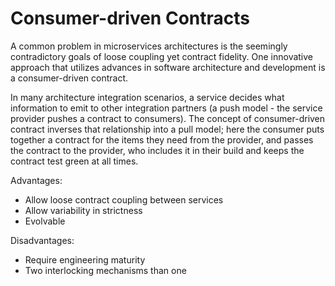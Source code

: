 # Consumer-driven Contracts

A common problem in microservices architectures is the seemingly contradictory goals of loose coupling yet contract fidelity. One innovative approach that utilizes advances in software architecture and development is a consumer-driven contract.

In many architecture integration scenarios, a service decides what information to emit to other integration partners (a push model - the service provider pushes a contract to consumers). The concept of consumer-driven contract inverses that relationship into a pull model; here the consumer puts together a contract for the items they need from the provider, and passes the contract to the provider, who includes it in their build and keeps the contract test green at all times.

Advantages:

* Allow loose contract coupling between services
* Allow variability in strictness
* Evolvable

Disadvantages:

* Require engineering maturity
* Two interlocking mechanisms than one
